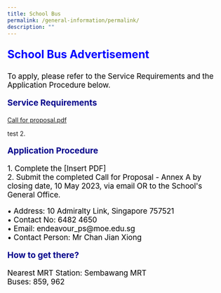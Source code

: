 ```yaml
---
title: School Bus
permalink: /general-information/permalink/
description: ""
---
```

<p style="text-align:left;font-size: 25px; color: blue; font-weight: bold;">School Bus Advertisement</p>
<p style="text-align:left;font-size: 17px; color: black;">To apply, please refer to the Service Requirements and the Application Procedure below.</p>

<p style="text-align:left;font-size:19px; color: darkblue; font-weight: bold;">Service Requirements</p>
<p style="text-align:left;font-size:17px; color: black;">

[Call for proposal.pdf](/files/attachment1-2023.pdf)
	
test 2.
	


</p><p style="text-align: left; font-size: 19px; color: darkblue; font-weight: bold;">Application Procedure</p>
<p style="text-align: left; font-size: 17px; color: black; display: inline;">1. Complete the [Insert PDF] <br>
2. Submit the completed Call for Proposal - Annex A by closing date, 10 May 2023, 
    via email OR to the School's General Office.</p>



<p style="text-align:left;font-size:17px; color: black;">• Address: 10 Admiralty Link, Singapore 757521<br>
• Contact No: 6482 4650<br>
• Email: endeavour_ps@moe.edu.sg<br>
• Contact Person: Mr Chan Jian Xiong</p>

<p style="text-align: left; font-size: 19px; color: darkblue; font-weight: bold;">How to get there?</p>
<p style="text-align: left; font-size: 17px; color: black; display: inline;">Nearest MRT Station: Sembawang MRT<br>
Buses: 859, 962</p>